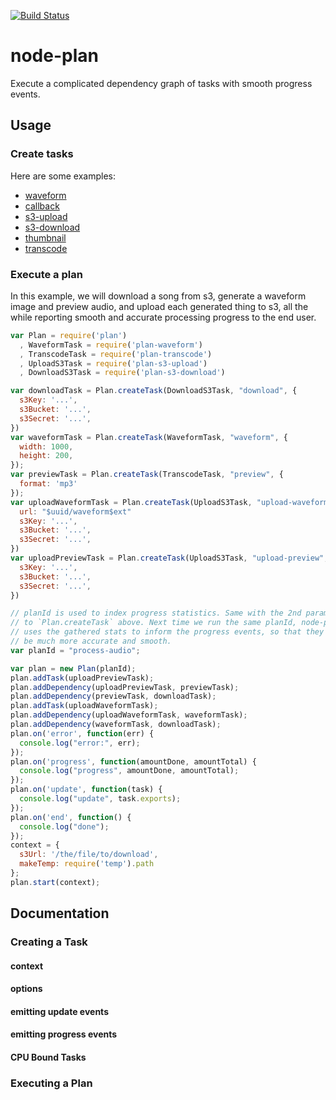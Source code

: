 [![Build Status](https://secure.travis-ci.org/superjoe30/node-plan.png?branch=master)](https://travis-ci.org/superjoe30/node-plan)

# node-plan

Execute a complicated dependency graph of tasks with smooth progress events.

## Usage

### Create tasks

Here are some examples:

 * [waveform](https://github.com/superjoe30/node-plan-waveform)
 * [callback](https://github.com/superjoe30/node-plan-callback)
 * [s3-upload](https://github.com/superjoe30/node-plan-s3-upload)
 * [s3-download](https://github.com/superjoe30/node-plan-s3-download)
 * [thumbnail](https://github.com/superjoe30/node-plan-thumbnail)
 * [transcode](https://github.com/superjoe30/node-plan-transcode)

### Execute a plan

In this example, we will download a song from s3, generate a waveform image
and preview audio, and upload each generated thing to s3, all the while
reporting smooth and accurate processing progress to the end user.

```js
var Plan = require('plan')
  , WaveformTask = require('plan-waveform')
  , TranscodeTask = require('plan-transcode')
  , UploadS3Task = require('plan-s3-upload')
  , DownloadS3Task = require('plan-s3-download')

var downloadTask = Plan.createTask(DownloadS3Task, "download", {
  s3Key: '...',
  s3Bucket: '...',
  s3Secret: '...',
})
var waveformTask = Plan.createTask(WaveformTask, "waveform", {
  width: 1000,
  height: 200,
});
var previewTask = Plan.createTask(TranscodeTask, "preview", {
  format: 'mp3'
});
var uploadWaveformTask = Plan.createTask(UploadS3Task, "upload-waveform", {
  url: "$uuid/waveform$ext"
  s3Key: '...',
  s3Bucket: '...',
  s3Secret: '...',
})
var uploadPreviewTask = Plan.createTask(UploadS3Task, "upload-preview", {
  s3Key: '...',
  s3Bucket: '...',
  s3Secret: '...',
})

// planId is used to index progress statistics. Same with the 2nd parameter
// to `Plan.createTask` above. Next time we run the same planId, node-plan
// uses the gathered stats to inform the progress events, so that they will
// be much more accurate and smooth.
var planId = "process-audio";

var plan = new Plan(planId);
plan.addTask(uploadPreviewTask);
plan.addDependency(uploadPreviewTask, previewTask);
plan.addDependency(previewTask, downloadTask);
plan.addTask(uploadWaveformTask);
plan.addDependency(uploadWaveformTask, waveformTask);
plan.addDependency(waveformTask, downloadTask);
plan.on('error', function(err) {
  console.log("error:", err);
});
plan.on('progress', function(amountDone, amountTotal) {
  console.log("progress", amountDone, amountTotal);
});
plan.on('update', function(task) {
  console.log("update", task.exports);
});
plan.on('end', function() {
  console.log("done");
});
context = {
  s3Url: '/the/file/to/download',
  makeTemp: require('temp').path
};
plan.start(context);
```

## Documentation

### Creating a Task

#### context

#### options

#### emitting update events

#### emitting progress events

#### CPU Bound Tasks

### Executing a Plan
